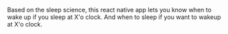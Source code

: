 Based on the sleep science, this react native app lets you know when to wake up if you sleep at X'o clock. And when to sleep if you want to wakeup at X'o clock.
